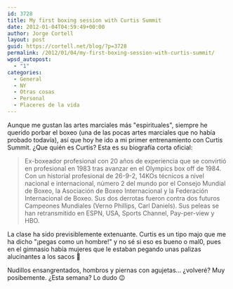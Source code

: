 ```yaml
---
id: 3728
title: My first boxing session with Curtis Summit
date: 2012-01-04T04:59:49+00:00
author: Jorge Cortell
layout: post
guid: https://cortell.net/blog/?p=3728
permalink: /2012/01/04/my-first-boxing-session-with-curtis-summit/
wpsd_autopost:
  - "1"
categories:
  - General
  - NY
  - Otras cosas
  - Personal
  - Placeres de la vida
---
```

Aunque me gustan las artes marciales más "espirituales", siempre he querido porbar el boxeo (una de las pocas artes marciales que no había probado todavía), así que hoy he ido a mi primer entrenamiento con Curtis Summit. ¿Que quién es Curtis? Esta es su biografía corta oficial:

> Ex-boxeador profesional con 20 años de experiencia que se convirtió en profesional en 1983 tras avanzar en el Olympics box off de 1984. Con un historial profesional de 26-9-2, 14KOs técnicos a nivel nacional e internacional, número 2 del mundo por el Consejo Mundial de Boxeo, la Asociación de Boxeo Internacional y la Federación Internacional de Boxeo. Sus dos derrotas fueron contra dos futuros Campeones Mundiales (Verno Phillips, Carl Daniels). Sus peleas se han retransmitido en ESPN, USA, Sports Channel, Pay-per-view y HBO.

La clase ha sido previsiblemente extenuante. Curtis es un tipo majo que me ha dicho "¡pegas como un hombre!" y no sé si eso es bueno o mal0, pues en el gimnasio había mujeres que le estaban pegando unas palizas alucinantes a los sacos 🙂

Nudillos ensangrentados, hombros y piernas con agujetas... ¿volveré? Muy posibemente. ¿Esta semana? Lo dudo 😉